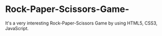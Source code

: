 # Rock-Paper-Scissors-Game-
It's a very interesting Rock-Paper-Scissors Game by using HTML5, CSS3, JavaScript.
